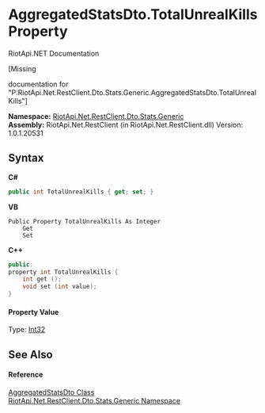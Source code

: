 # AggregatedStatsDto.TotalUnrealKills Property 
RiotApi.NET Documentation 

\[Missing <summary> documentation for "P:RiotApi.Net.RestClient.Dto.Stats.Generic.AggregatedStatsDto.TotalUnrealKills"\]

**Namespace:**&nbsp;<a href="5d01f7ac-cf04-77d7-641a-3fa8ba633859">RiotApi.Net.RestClient.Dto.Stats.Generic</a><br />**Assembly:**&nbsp;RiotApi.Net.RestClient (in RiotApi.Net.RestClient.dll) Version: 1.0.1.20531

## Syntax

**C#**<br />
``` C#
public int TotalUnrealKills { get; set; }
```

**VB**<br />
``` VB
Public Property TotalUnrealKills As Integer
	Get
	Set
```

**C++**<br />
``` C++
public:
property int TotalUnrealKills {
	int get ();
	void set (int value);
}
```


#### Property Value
Type: <a href="http://msdn2.microsoft.com/en-us/library/td2s409d" target="_blank">Int32</a>

## See Also


#### Reference
<a href="e359dad0-0ffd-00cc-2b4e-523727c841e6">AggregatedStatsDto Class</a><br /><a href="5d01f7ac-cf04-77d7-641a-3fa8ba633859">RiotApi.Net.RestClient.Dto.Stats.Generic Namespace</a><br />